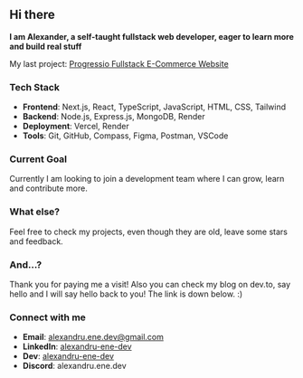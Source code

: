 ## Hi there
**I am Alexander, a self-taught fullstack web developer, eager to learn more and build real stuff**

My last project: [Progressio Fullstack E-Commerce Website](https://progressio-ecommerce-website.vercel.app/ "Check it out")

### Tech Stack
- **Frontend**: Next.js, React, TypeScript, JavaScript, HTML, CSS, Tailwind
- **Backend**: Node.js, Express.js, MongoDB, Render
- **Deployment**: Vercel, Render
- **Tools**: Git, GitHub, Compass, Figma, Postman, VSCode

### Current Goal
Currently I am looking to join a development team where I can grow, learn and contribute more.

### What else?
Feel free to check my projects, even though they are old, leave some stars and feedback.

### And...?
Thank you for paying me a visit! 
Also you can check my blog on dev.to, say hello and I will say hello back to you! The link is down below. :) 

### Connect with me
- **Email**: alexandru.ene.dev@gmail.com
- **LinkedIn**: [alexandru-ene-dev](https://www.linkedin.com/in/alexandru-ene-dev)
- **Dev**: [alexandru-ene-dev](https://dev.to/alexandru-ene-dev)
- **Discord**: alexandru.ene.dev


<!--
**alexandru-ene-dev/alexandru-ene-dev** is a ✨ _special_ ✨ repository because its `README.md` (this file) appears on your GitHub profile.

Here are some ideas to get you started:

- 🔭 I’m currently working on ...
- 🌱 I’m currently learning ...
- 👯 I’m looking to collaborate on ...
- 🤔 I’m looking for help with ...
- 💬 Ask me about ...
- 📫 How to reach me: ...
- 😄 Pronouns: ...
- ⚡ Fun fact: ...
-->

